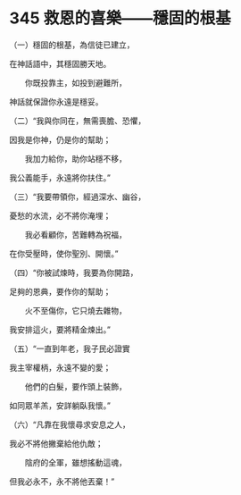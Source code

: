 # 345 救恩的喜樂——穩固的根基

（一）穩固的根基，為信徒已建立，

在神話語中，其穩固勝天地。

　　你既投靠主，如投到避難所，

神話就保證你永遠是穩妥。

（二）“我與你同在，無需喪膽、恐懼，

因我是你神，仍是你的幫助；

　　我加力給你，助你站穩不移，

我公義能手，永遠將你扶住。”

（三）“我要帶領你，經過深水、幽谷，

憂愁的水流，必不將你淹埋；

　　我必看顧你，苦難轉為祝福，

在你受壓時，使你聖別、開懷。”

（四）“你被試煉時，我要為你開路，

足夠的恩典，要作你的幫助；

　　火不至傷你，它只燒去雜物，

我安排這火，要將精金煉出。”

（五）“一直到年老，我子民必證實

我主宰權柄，永遠不變的愛；

　　他們的白髮，要作頭上裝飾，

如同眾羊羔，安詳躺臥我懷。”

（六）“凡靠在我懷尋求安息之人，

我必不將他撇棄給他仇敵；

　　陰府的全軍，雖想搖動這魂，

但我必永不，永不將他丟棄！”


